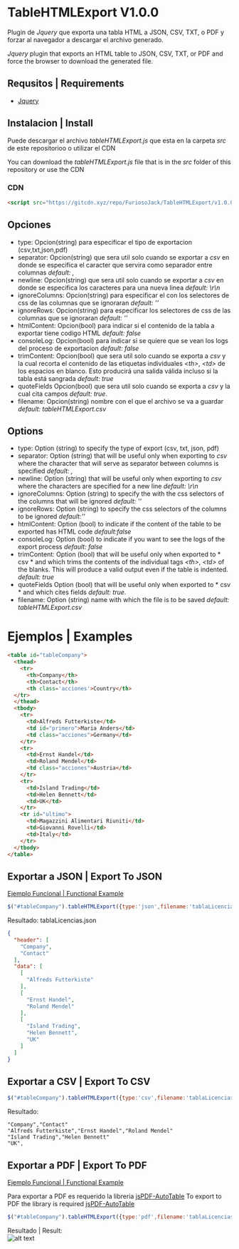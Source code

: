 # TableHTMLExport V1.0.0
Plugin de *Jquery* que exporta una tabla HTML a JSON, CSV, TXT, o PDF y forzar al navegador a descargar el archivo generado.

*Jquery* plugin that exports an HTML table to JSON, CSV, TXT, or PDF and force the browser to download the generated file.

## Requsitos | Requirements
 - [Jquery](https://jquery.com/)  
## Instalacion | Install

Puede descargar el archivo *tableHTMLExport.js* que esta en la carpeta *src* de este repositorioo o utilizar el CDN

You can download the *tableHTMLExport.js* file that is in the *src* folder of this repository or use the CDN

### CDN
```html
<script src="https://gitcdn.xyz/repo/FuriosoJack/TableHTMLExport/v1.0.0/src/tableHTMLExport.js"></script>
```

## Opciones 

- type: Opcion(string) para especificar el tipo de exportacion (csv,txt,json,pdf)
- separator: Opcion(string) que sera util solo cuando se exportar a *csv* en donde se especifica el caracter que servira como separador entre columnas *default: ,*
- newline: Opcion(string) que sera util solo cuando se exportar a *csv* en donde se especifica los caracteres para una nueva linea *default: \r\n*
- ignoreColumns: Opcion(string) para especificar el con los selectores de css de las columnas que se ignoraran *default: ''*
- ignoreRows: Opcion(string) para especificar los selectores de css de las columnas que se ignoraran *default: ''*
- htmlContent: Opcion(bool) para indicar si el contenido de la tabla a exportar tiene codigo HTML *default: false*
- consoleLog: Opcion(bool) para indicar si se quiere que se vean los logs del proceso de exportacion *default: false*
- trimContent: Opcion(bool) que sera util solo cuando se exporta a *csv* y la cual recorta el contenido de las etiquetas individuales *\<th>*, *\<td>*  de los espacios en blanco. Esto producirá una salida válida incluso si la tabla está sangrada *default: true*
- quoteFields Opcion(bool) que sera util solo cuando se exporta a *csv* y la cual cita campos *default: true*.
- filename: Opcion(string) nombre con el que el archivo se va a guardar *default: tableHTMLExport.csv*

## Options
- type: Option (string) to specify the type of export (csv, txt, json, pdf)
- separator: Option (string) that will be useful only when exporting to *csv* where the character that will serve as separator between columns is specified *default: ,*
- newline: Option (string) that will be useful only when exporting to *csv* where the characters are specified for a new line *default: \r\n*
- ignoreColumns: Option (string) to specify the with the css selectors of the columns that will be ignored *default: ''*
- ignoreRows: Option (string) to specify the css selectors of the columns to be ignored *default:''*
- htmlContent: Option (bool) to indicate if the content of the table to be exported has HTML code *default:false*
- consoleLog: Option (bool) to indicate if you want to see the logs of the export process *default: false*
- trimContent: Option (bool) that will be useful only when exported to * csv * and which trims the contents of the individual tags *\<th>*, *\<td>* of the blanks. This will produce a valid output even if the table is indented. *default: true*
- quoteFields Option (bool) that will be useful only when exported to * csv * and which cites fields *default: true*.
- filename: Option (string) name with which the file is to be saved *default: tableHTMLExport.csv*

# Ejemplos | Examples


```html
<table id="tableCompany">
  <thead>
    <tr>
      <th>Company</th>
      <th>Contact</th>
      <th class='acciones'>Country</th>
  </tr>    
  </thead>
  <tbody>
    <tr>
      <td>Alfreds Futterkiste</td>
      <td id="primero">Maria Anders</td>
      <td class="acciones">Germany</td>
    </tr>
    <tr>
      <td>Ernst Handel</td>
      <td>Roland Mendel</td>
      <td class="acciones">Austria</td>
    </tr>
    <tr>
      <td>Island Trading</td>
      <td>Helen Bennett</td>
      <td>UK</td>
    </tr>
    <tr id="ultimo">
      <td>Magazzini Alimentari Riuniti</td>
      <td>Giovanni Rovelli</td>
      <td>Italy</td>
    </tr>
  </tbody>  
</table>
```


## Exportar a JSON | Export To JSON

[Ejemplo Funcional | Functional Example](https://codepen.io/furiosojack/pen/JmyExX?editors=1111)

```javascript
$("#tableCompany").tableHTMLExport({type:'json',filename:'tablaLicencias.json',ignoreColumns:'.acciones,#primero',ignoreRows: '#ultimo'});
```

Resultado: tablaLicencias.json
```json
{
  "header": [
    "Company",
    "Contact"
  ],
  "data": [
    [
      "Alfreds Futterkiste"
    ],
    [
      "Ernst Handel",
      "Roland Mendel"
    ],
    [
      "Island Trading",
      "Helen Bennett",
      "UK"
    ]
  ]
}

```
## Exportar a CSV | Export To CSV

```javascript
$("#tableCompany").tableHTMLExport({type:'csv',filename:'tablaLicencias.csv',ignoreColumns:'.acciones,#primero',ignoreRows: '#ultimo'});
```
Resultado: 
```csv
"Company","Contact"
"Alfreds Futterkiste","Ernst Handel","Roland Mendel"
"Island Trading","Helen Bennett"
"UK",
```

## Exportar a PDF | Export To PDF
[Ejemplo Funcional | Functional Example ](https://codepen.io/furiosojack/pen/gBxmvQ?editors=1111) 

Para exportar a PDF es requerido la libreria [jsPDF-AutoTable](https://github.com/simonbengtsson/jsPDF-AutoTable)
To export to PDF the library is required [jsPDF-AutoTable](https://github.com/simonbengtsson/jsPDF-AutoTable)

```javascript
$("#tableCompany").tableHTMLExport({type:'pdf',filename:'tablaLicencias.pdf',ignoreColumns:'.acciones,#primero',ignoreRows: '#ultimo'});
```

Resultado | Result:  
![alt text][exporPDF]

[exporPDF]: https://image.ibb.co/kZvgB9/Captura.png "Como ser ve la exportacion PDF"



